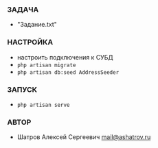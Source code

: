 ### ЗАДАЧА
* "Задание.txt"

### НАСТРОЙКА
* настроить подключения к СУБД
* `php artisan migrate`
* `php artisan db:seed AddressSeeder`

### ЗАПУСК
* `php artisan serve`

### АВТОР
* Шатров Алексей Сергеевич <mail@ashatrov.ru>